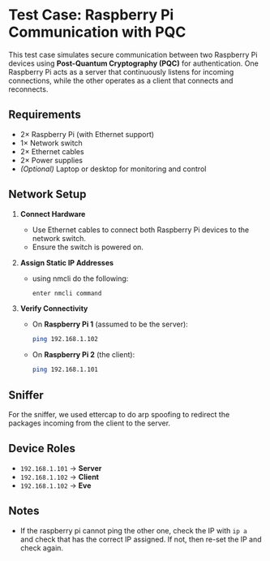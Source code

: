 # Test Case: Raspberry Pi Communication with PQC

This test case simulates secure communication between two Raspberry Pi devices using **Post-Quantum Cryptography (PQC)** for authentication. One Raspberry Pi acts as a server that continuously listens for incoming connections, while the other operates as a client that connects and reconnects.

## Requirements

- 2× Raspberry Pi (with Ethernet support)
- 1× Network switch
- 2× Ethernet cables
- 2× Power supplies
- _(Optional)_ Laptop or desktop for monitoring and control

## Network Setup

1. **Connect Hardware**

   - Use Ethernet cables to connect both Raspberry Pi devices to the network switch.
   - Ensure the switch is powered on.

2. **Assign Static IP Addresses**

   - using nmcli do the following:
     ```bash
     enter nmcli command
     ```

3. **Verify Connectivity**
   - On **Raspberry Pi 1** (assumed to be the server):
     ```bash
     ping 192.168.1.102
     ```
   - On **Raspberry Pi 2** (the client):
     ```bash
     ping 192.168.1.101
     ```

## Sniffer

For the sniffer, we used ettercap to do arp spoofing to redirect the packages incoming from the client to the server.

## Device Roles

- `192.168.1.101` → **Server**
- `192.168.1.102` → **Client**
- `192.168.1.102` → **Eve**

## Notes

- If the raspberry pi cannot ping the other one, check the IP with `ip a ` and check that has the correct IP assigned. If not, then re-set the IP and check again.
